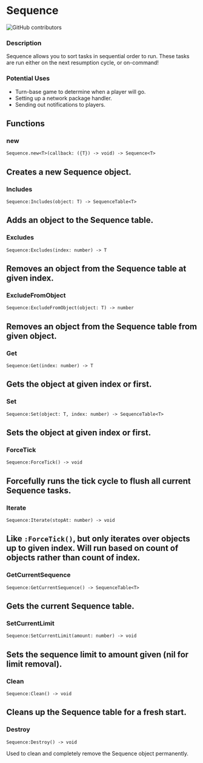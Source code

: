 # Sequence
![GitHub contributors](https://img.shields.io/github/contributors/EnDarke/Sequence)

### Description
 Sequence allows you to sort tasks in sequential order to run. These tasks are run either on the next resumption cycle, or on-command!

 ### Potential Uses
 - Turn-base game to determine when a player will go.
 - Setting up a network package handler.
 - Sending out notifications to players.

 ## Functions
 ### new
```
Sequence.new<T>(callback: ({T}) -> void) -> Sequence<T>
```
Creates a new Sequence object.
-----
### Includes
```
Sequence:Includes(object: T) -> SequenceTable<T>
```
Adds an object to the Sequence table.
-----
### Excludes
```
Sequence:Excludes(index: number) -> T
```
Removes an object from the Sequence table at given index.
---
### ExcludeFromObject
```
Sequence:ExcludeFromObject(object: T) -> number
```
Removes an object from the Sequence table from given object.
---
### Get
```
Sequence:Get(index: number) -> T
```
Gets the object at given index or first.
---
### Set
```
Sequence:Set(object: T, index: number) -> SequenceTable<T>
```
Sets the object at given index or first.
---
### ForceTick
```
Sequence:ForceTick() -> void
```
Forcefully runs the tick cycle to flush all current Sequence tasks.
---
### Iterate
```
Sequence:Iterate(stopAt: number) -> void
```
Like `:ForceTick()`, but only iterates over objects up to given index. Will run based on count of objects rather than count of index.
---
### GetCurrentSequence
```
Sequence:GetCurrentSequence() -> SequenceTable<T>
```
Gets the current Sequence table.
---
### SetCurrentLimit
```
Sequence:SetCurrentLimit(amount: number) -> void
```
Sets the sequence limit to amount given (nil for limit removal).
---
### Clean
```
Sequence:Clean() -> void
```
Cleans up the Sequence table for a fresh start.
---
### Destroy
```
Sequence:Destroy() -> void
```
Used to clean and completely remove the Sequence object permanently.
